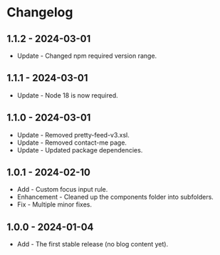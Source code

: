 # Changelog

## 1.1.2 - 2024-03-01

- Update - Changed npm required version range.

## 1.1.1 - 2024-03-01

- Update - Node 18 is now required.

## 1.1.0 - 2024-03-01

- Update - Removed pretty-feed-v3.xsl.
- Update - Removed contact-me page.
- Update - Updated package dependencies.

## 1.0.1 - 2024-02-10

- Add - Custom focus input rule.
- Enhancement - Cleaned up the components folder into subfolders.
- Fix - Multiple minor fixes.

## 1.0.0 - 2024-01-04

- Add - The first stable release (no blog content yet).

